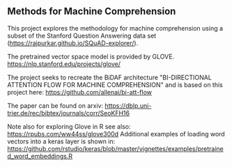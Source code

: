 ## Methods for Machine Comprehension

This project explores the methodology for machine comprehension using a subset of the Stanford Question Answering data set (https://rajpurkar.github.io/SQuAD-explorer/).

The pretrained vector space model is provided by GLOVE. https://nlp.stanford.edu/projects/glove/

The project seeks to recreate the BiDAF architecture "BI-DIRECTIONAL ATTENTION FLOW FOR MACHINE COMPREHENSION" and is based on this project here: https://github.com/allenai/bi-att-flow

The paper can be found on arxiv: https://dblp.uni-trier.de/rec/bibtex/journals/corr/SeoKFH16 

Note also for exploring Glove in R see also: https://rpubs.com/ww44ss/glove300d
Additional examples of loading word vectors into a keras layer is shown in:
https://github.com/rstudio/keras/blob/master/vignettes/examples/pretrained_word_embeddings.R